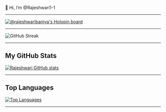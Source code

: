 👋 Hi, I’m @Rajeshwari1-1
***
<div data-iframe-width="150" data-iframe-height="270" data-share-badge-id="d23a015b-28f1-4ea3-b3a7-b7341152e69e" data-share-badge-host="https://www.credly.com"></div><script type="text/javascript" async src="//cdn.credly.com/assets/utilities/embed.js"></script>

[![@rajeshwaribaniya's Holopin board](https://holopin.me/rajeshwaribaniya)](https://holopin.io/@rajeshwaribaniya)
***

![GitHub Streak](https://streak-stats.demolab.com?user=Rajeshwari1-1&theme=dark&hide_border=true&fire=DD2727)
***

## My GitHub Stats
[![Rajeshwari GitHub stats](https://github-readme-stats.vercel.app/api?username=Rajeshwari1-1&theme=github_dark)](https://github.com/anuraghazra/github-readme-stats)
***

## Top Languages
[![Top Languages](https://github-readme-stats.vercel.app/api/top-langs/?username=Rajeshwari1-1&theme=algolia)](https://github.com/anuraghazra/github-readme-stats)
***



